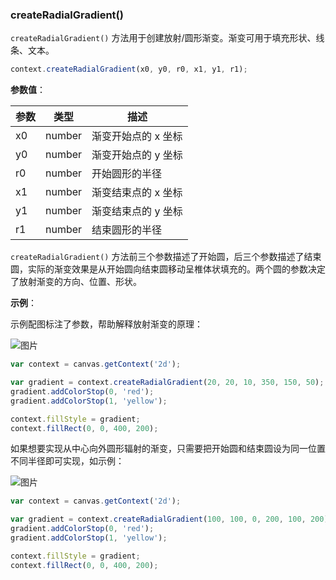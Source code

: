 ### createRadialGradient()

`createRadialGradient()` 方法用于创建放射/圆形渐变。渐变可用于填充形状、线条、文本。

```js
context.createRadialGradient(x0, y0, r0, x1, y1, r1);
```

**参数值**：

| 参数   | 类型  | 描述                 |
| ------|------ | ------------------- |
| x0    | number | 渐变开始点的 x 坐标  |
| y0    | number | 渐变开始点的 y 坐标  |
| r0    | number | 开始圆形的半径       |
| x1    | number | 渐变结束点的 x 坐标  |
| y1    | number | 渐变结束点的 y 坐标  |
| r1    | number | 结束圆形的半径       |

`createRadialGradient()` 方法前三个参数描述了开始圆，后三个参数描述了结束圆，实际的渐变效果是从开始圆向结束圆移动呈椎体状填充的。两个圆的参数决定了放射渐变的方向、位置、形状。


**示例**：

示例配图标注了参数，帮助解释放射渐变的原理：

![图片](/img/game/canvas/RadialGradient-001.png)

```js
var context = canvas.getContext('2d');

var gradient = context.createRadialGradient(20, 20, 10, 350, 150, 50);
gradient.addColorStop(0, 'red');
gradient.addColorStop(1, 'yellow');

context.fillStyle = gradient;
context.fillRect(0, 0, 400, 200);
```
如果想要实现从中心向外圆形辐射的渐变，只需要把开始圆和结束圆设为同一位置不同半径即可实现，如示例：

![图片](/img/game/canvas/RadialGradient-002.png)

```js
var context = canvas.getContext('2d');

var gradient = context.createRadialGradient(100, 100, 0, 200, 100, 200);
gradient.addColorStop(0, 'red');
gradient.addColorStop(1, 'yellow');

context.fillStyle = gradient;
context.fillRect(0, 0, 400, 200);
```